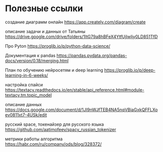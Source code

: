# Полезные ссылки
создание диаграмм онлайн
https://app.creately.com/diagram/create

описание задачи и данных от Татьяны
https://drive.google.com/drive/folders/1ltG79a8hBFeX4YtfUjlwIjy0LD851TfD

Про Pyton
https://proglib.io/p/python-data-science/

Документация к pandas
https://pandas.pydata.org/pandas-docs/version/0.18/merging.html

План по обучению нейросетям и deep learning
https://proglib.io/p/deep-learning-in-6-weeks/

настройка спайси
https://textacy.readthedocs.io/en/stable/api_reference.html#module-textacy.tm.topic_model

описание данных
https://docs.google.com/document/d/1JI9nWJfTEB4NA5nqVBiaGxkQFFLXoev0811xt7-4USk/edit

русский space, токенайзер для русского языка
https://github.com/aatimofeev/spacy_russian_tokenizer

метрики работы алгоритма
https://habr.com/ru/company/ods/blog/328372/